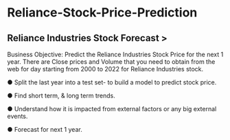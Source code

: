 # Reliance-Stock-Price-Prediction

## Reliance Industries Stock Forecast >

Business Objective:
Predict the Reliance Industries Stock Price for the next 1 year.
There are Close prices and Volume that you need to obtain from the web for  day starting from 2000 to 2022 for Reliance Industries stock.

●	Split the last year into a test set- to build a model to predict stock price.

●	Find short term, & long term trends.

●	Understand how it is impacted from external factors or any big external events.

●	Forecast for next 1 year.
	
